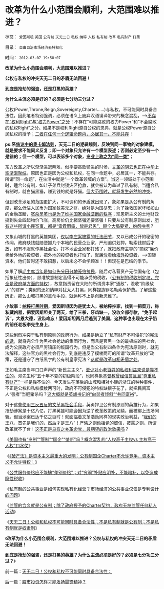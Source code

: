 # 改革为什么小范围会顺利，大范围难以推进？

标签： `爱因斯坦` `美国` `公有制` `天无二日` `私权` `纳粹` `人权` `私有制` `改革` `私有财产` `打黑` 

目录： `自由自治市场经济去特权化`

时间： `2012-03-07 19:58:07`

**改革为什么小范围会顺利，大范围难以推进？**

**公权与私权的冲突天无二日的矛盾无法回避！**

**到底是抢劫的强盗，还是打黑的英雄？**

**为什么主流必须是好的？必须是七分功三分过？**

公权(Power,Throne,Reign,Sovereignty,Charter……)与私权，不可能同时具备合法性。因此笔者特别强调，必须在语义上废弃汉语误译带来的概念混乱，——>[不存在“权利Right”与“权力Power”之分](../../../2009/11/3/权益的来源和无需交换而先天具备的权益.md)！不存在“可能腐败的权力Power”和“不会腐败的私权Right”之分。如果不是权利Right源自公权的恩典，就是公权Power源自公民私权的授予；[二者在任何一个逻辑命题内，必居其一，不能共存](../../../2009/10/31/人权经济学和人权对象模型.md)！

**ps:系[统论中的奥卡姆法则](../../../2011/2/10/没有抽象就没有经济科学和奥卡姆法则.md)，天无二日的逻辑规则，反映到同一事物的对象建模，就是要求不能同义反复；即一个对象只允许有一个模型表述；否则必定至少有一个是错的；但一个模型，可以表诉多个对象，[专业上称之为“同一类”](../../../2012/2/25/《ThinkInJava》中的社会学和经济学分析.md)**；

东方改革之所以渐渐进退两难，似乎要高歌猛进的时侯，[文革的阴云也正在中华上空渐渐聚结](../../../2011/11/28/为明朝翻案的重大“历史”意义.md)。原因也正是因为公权和私权，在同一命题中，必居其一，不能共存。所谓“同一命题”，在生活中就是“一个改革领域的方案”。当这一领域处于小范围时，适合公有制，如让子弟兵封锁灾区抢救，就会被认为盖过了私有制。当适合私有制时，就白猫黑猫，赚到钱的就是好猫。[但大范围时，就将发生必然的冲突](../../../2012/2/29/阻碍民主进程的不是既得的利益者.md)。

但到改革涉足的范围更扩大，不可调和的矛盾就出现了。象如果是从公有制的角度，那么低估人民币为国家敛美元之财，绝对是为国尽忠；为了挽救国家坏帐如山的金融垄断，[冤杀吴英也是为了维护国家金融垄断的秩序](../../../2012/3/5/吴英案的浙江公共努力，仍有可改进之处.md)；凯恩斯主义的土地财政搞到失业四起物价飞涨，高房价仍比猪坚强还要坚强！只要从公有制原则出发，[所有这些所谓小民冤事，都是“雷霆雨露，皆是君恩”，顾全大局要紧，抱怨啥呢](../../../2009/11/16/奴隶制社会和古罗马.md)？

又象山城的打黑的英雄集团，[仅以李庄案披露的枉法细节](../../../2010/10/24/黑律师的贡献“非法无正义”.md)，又以已成公开的秘密的传闻，政府缺钱就随便抓几个本地的民营企业家，严刑迫供划押，勒索钱财后才放，如有不服就作黑社会论。打本地企业家都打残了，就把政府主导的“商权”廉价卖给外地的投资者，把外地的投资者也打怕了，[就廉价卖给海外投资者](../../../2010/4/26/请勿与国际游资里应外合打破中国防线.md)，——>国际资本，他们暂时还不敢招惹，以后未必不会学顾准！！但现在是巴结的季节。

如果了解[毛主席当年是如何先分田分地笼络贫民](../../../2011/11/23/土改和人民公社之间的市场经济的重要性.md)，随后对私营资产无偿国有化（包括象征性出价），顾准故意制定高得不可能承受的税收，（[公有制的税收制定权，完全是政府单方面的特权](../../../2011/10/19/税收是极权之利器,民主从监督税权开始.md)），故意指责留在大陆的所谓资本家“通敌”，没收“阶级敌人”的财产；类似的还如纳粹对犹太人打黑，同样捏造罪名勒索保护费。了解这些历史，那么山城打黑的革命手段，就远称不上是创新思维了。

**小故事：[纳粹打黑时期](../../../2010/3/19/魔鬼三招！中国顶得了几招？.md)，爱因斯坦因为是犹太人，被纳粹抄家，找到一把菜刀，称私藏凶器，把爱因斯坦关了两天，给了三拳，牙齿缺一，没收全部存款，“免予起诉”。大恩大德，没齿难忘！爱因斯坦两月后逃到了美国**。**这种事也出现在太子奶的前任老板李先生身上**。

这些剧烈冲突于私有制原则的政府行为，[如果是确立了“私有财产不可侵犯”的宪法的话](../../../2011/11/3/“私有财产不可侵犯”应尽快入宪.md)，就将完全作为黑社会抢劫的集团行为，而且是官黑一体的最极端的黑社会，成为公民政府必须严厉镇压的叛国行为。但是当公有制四条作为宪法原则时，就无法解释，这些官方的黑社会行为，到底是违反了模棱两可的所谓“改革开放的”政策，还是遵守了白纸黑字的公有制皇家宪法？[这就是改革自相矛盾之处](../../../2010/3/1/中国需要人权产权清晰的法治吗？.md)。

正如毛主席当年口口声声的“新民主主义”，[至少对小老百姓的私权利益来说是靠不住的](../../../2010/9/15/民主就是民生！天生就是柴米油盐.md)。邓先生称“五十年不变的初级阶段”，也同样象[基督教曾经信誓旦旦“尊重私有财产”](../../../2011/10/7/没有私有制就无所谓民主！基督教通往奴役之路的命运！.md)一样是靠不住的。今天发生在落后的山城和相对小康的浙江的种种事件，不正是公权和私权模棱两可时，政府不可侵犯的特权缺银子花了，就把民间富人“强者”当肥猪杀吗？[这大概就是英雄书记的“向弱者倾斜”“共同富裕](../../../2011/11/16/“信仰”“无私”“道德”“向弱者倾斜”的含义.md)”。

对于这些[使用三反五反的文革黑社会手段](../../../2010/2/27/扬我警威“我是兔子，我是兔子”.md)，英勇捍卫公有制原则的英雄行为，如果抢劫涉案是十亿八亿，打黑英雄可能会因为逆了改革政策的龙鳞，而被绑上法场问斩。但当涉案已达千亿之巨时！就面临着文革浩劫同样的现实政治利益，“[我们的王八，首先是我们的，然后才是王八](../../../2011/1/25/有中国特色的“罗伯特议事规则”和“对事不对人”.md)”！严惩之则动摇党的威信，披露之则，所谓改革就不了台！[这不正是乌有之乡革命党，最期望的政治效果吗](../../../2009/8/24/中庸枉法,惩善扬恶,坏事做尽.md)？

《[美国也有“专制”“管制”“国企”“垄断”吗？概念混乱的“人权高于主权vs 主权高于人权”口水仗](../../../2012/3/6/美国的国企有什么美国特色？.md)》

《[《破产法》是资本主义最重大的发明；公有制国企Charter不允许竞争，资本主义不允许特权；](../../../2012/3/6/《破产法》是资本主义最重大的发明.md)》

《[公共服务价格应不能搞“差别价格”；对“穷弱”补贴应明补，不能暗补，以免造成隐性税收](../../../2012/3/6/公共服务“差别定价”将导致巨大而低效的隐性税收.md)》

《[私有制的公共事业是如何实现私有化经营？市场经济的公共事业仅仅是专利设计的问题](../../../2012/3/7/私有制的公共事业是如何实现私有化经营？.md)》

《[监管的含义就是公有制；除了政府授予的Charter契约，政府无权监管任何私人活动](../../../2012/3/7/监管的含义就是公有制；监管本身就意味着国进民退.md)》

《[天无二日！公权和私权不可能同时具备合法性；不是私有制就是公有制；不是私有制就是奴隶制](../../../2012/3/7/天无二日！公权和私权不可能同时具备合法性；.md)》

《**改革为什么小范围会顺利，大范围难以推进？公权与私权的冲突天无二日的矛盾无法回避！**

**到底是抢劫的强盗，还是打黑的英雄？为什么主流必须是好的？必须是七分功三分过？**》



前一篇：[天无二日！公权和私权不可能同时具备合法性；](../../../2012/3/7/天无二日！公权和私权不可能同时具备合法性；.md)

后一篇：[股市投资怎样才能发扬雷锋精神？](../../../2012/3/7/股市投资怎样才能发扬雷锋精神？.md)